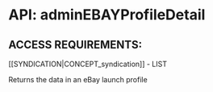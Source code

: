 # API: adminEBAYProfileDetail


## ACCESS REQUIREMENTS: ##
[[SYNDICATION|CONCEPT_syndication]] - LIST


Returns the data in an eBay launch profile
